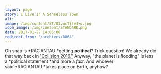 ```yaml
---
layout: page
story: I Live In A Senseless Town
alt:
image: /img/content/ST/03vucTjfv4kq.jpg
icon_image: /img/content/STANDARD.png
date: 2017-01-27 14:05:00
redirect_from: "/archives/0064"
---
```



Oh snap is&nbsp;*RACIANTAU&nbsp;*getting&nbsp;**political**? Trick question! We already did that way back in ["Collision 2016."](/comics/cabin+fever_01/)&nbsp;Anyway, "the planet is flooding" is less a&nbsp;*political statement&nbsp;*and more a&nbsp;*fact*. And whoever said&nbsp;*RACIANTAU&nbsp;*takes place on Earth, anyhow?
